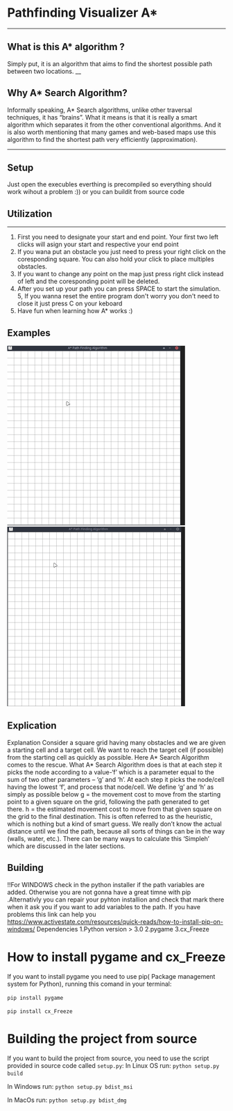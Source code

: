 # Pathfinding Visualizer A*
___

## What is this A* algorithm ?
Simply put, it is an algorithm that aims to find the shortest possible path between two locations.
__
## Why A* Search Algorithm? 
Informally speaking, A* Search algorithms, unlike other traversal techniques, it has “brains”. What it means is that it is really a smart algorithm which separates it from the other conventional algorithms. 
And it is also worth mentioning that many games and web-based maps use this algorithm to find the shortest path very efficiently (approximation). 
___
## Setup 
Just open the execubles everthing is precompiled so everything should work wihout a problem :)) or you can buildit from source code




## Utilization
___
1. First you need to designate your start and end point. Your first two left clicks will asign your start and respective your end point
2. If you wana put an obstacle you just need to press your right click on the coresponding square. You can also hold your click to place multiples obstacles.
3. If you want to change any point on the map just press right click instead of left and the coresponding point will be deleted.
4. After you set up your path you can press SPACE to start the simulation.
5, If you wanna reset the entire program don't worry you don't need to close it just press C on your keboard 
6. Have fun when learning how A* works :)


## Examples 
![Simple example](./gifs/resized_simple.gif)              ![Complex example](./gifs/resized_complex.gif)


## Explication
Explanation 
Consider a square grid having many obstacles and we are given a starting cell and a target cell. We want to reach the target cell (if possible) from the starting cell as quickly as possible. Here A* Search Algorithm comes to the rescue.
What A* Search Algorithm does is that at each step it picks the node according to a value-‘f’ which is a parameter equal to the sum of two other parameters – ‘g’ and ‘h’. At each step it picks the node/cell having the lowest ‘f’, and process that node/cell.
We define ‘g’ and ‘h’ as simply as possible below
g = the movement cost to move from the starting point to a given square on the grid, following the path generated to get there. 
h = the estimated movement cost to move from that given square on the grid to the final destination. This is often referred to as the heuristic, which is nothing but a kind of smart guess. We really don’t know the actual distance until we find the path, because all sorts of things can be in the way (walls, water, etc.). There can be many ways to calculate this ‘Simpleh’ which are discussed in the later sections.


## Building 
!!For WINDOWS check in the python installer if the  path variables are added. Otherwise you are not gonna have a great timne with pip .Alternativly you can repair your pyhton installion and check that mark there when it ask you if you want to add variables to the path.
 If you have problems this link can help you https://www.activestate.com/resources/quick-reads/how-to-install-pip-on-windows/
Dependencies
1.Python version > 3.0
2.pygame
3.cx_Freeze


# How to install pygame and cx_Freeze
If you want to install pygame you need to use pip( Package management system for Python), running this comand in your terminal:

`pip install pygame`

`pip install cx_Freeze`

# Building the project from source 

If you want to build the project from source, you need to use the script provided in source code called `setup.py`:
In Linux OS run: 
`python setup.py build`

In Windows run:
`python setup.py bdist_msi`

In MacOs run:
`python setup.py bdist_dmg`
